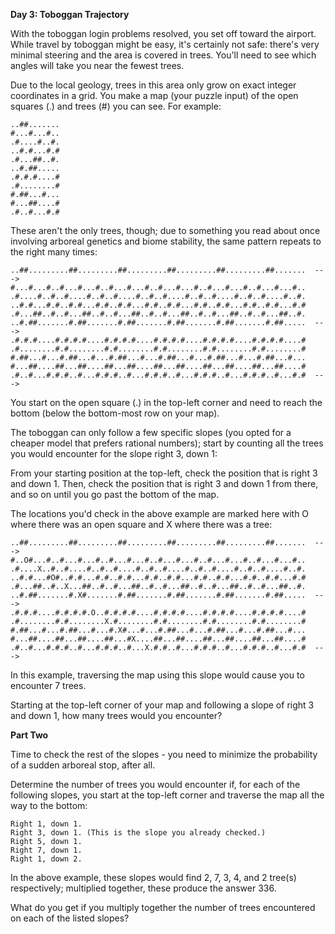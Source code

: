 **Day 3: Toboggan Trajectory**

With the toboggan login problems resolved, you set off toward the airport. While travel by toboggan might be easy, it's certainly not safe: there's very minimal steering and the area is covered in trees. You'll need to see which angles will take you near the fewest trees.

Due to the local geology, trees in this area only grow on exact integer coordinates in a grid. You make a map (your puzzle input) of the open squares (.) and trees (#) you can see. For example:

```
..##.......  
#...#...#..  
.#....#..#.  
..#.#...#.#  
.#...##..#.  
..#.##.....  
.#.#.#....#  
.#........#  
#.##...#...  
#...##....#  
.#..#...#.#  
```

These aren't the only trees, though; due to something you read about once involving arboreal genetics and biome stability, the same pattern repeats to the right many times:

```
..##.........##.........##.........##.........##.........##.......  --->  
#...#...#..#...#...#..#...#...#..#...#...#..#...#...#..#...#...#..  
.#....#..#..#....#..#..#....#..#..#....#..#..#....#..#..#....#..#.  
..#.#...#.#..#.#...#.#..#.#...#.#..#.#...#.#..#.#...#.#..#.#...#.#  
.#...##..#..#...##..#..#...##..#..#...##..#..#...##..#..#...##..#.  
..#.##.......#.##.......#.##.......#.##.......#.##.......#.##.....  --->  
.#.#.#....#.#.#.#....#.#.#.#....#.#.#.#....#.#.#.#....#.#.#.#....#  
.#........#.#........#.#........#.#........#.#........#.#........#  
#.##...#...#.##...#...#.##...#...#.##...#...#.##...#...#.##...#...  
#...##....##...##....##...##....##...##....##...##....##...##....#  
.#..#...#.#.#..#...#.#.#..#...#.#.#..#...#.#.#..#...#.#.#..#...#.#  --->  
```

You start on the open square (.) in the top-left corner and need to reach the bottom (below the bottom-most row on your map).

The toboggan can only follow a few specific slopes (you opted for a cheaper model that prefers rational numbers); start by counting all the trees you would encounter for the slope right 3, down 1:

From your starting position at the top-left, check the position that is right 3 and down 1. Then, check the position that is right 3 and down 1 from there, and so on until you go past the bottom of the map.

The locations you'd check in the above example are marked here with O where there was an open square and X where there was a tree:

```
..##.........##.........##.........##.........##.........##.......  --->  
#..O#...#..#...#...#..#...#...#..#...#...#..#...#...#..#...#...#..  
.#....X..#..#....#..#..#....#..#..#....#..#..#....#..#..#....#..#.  
..#.#...#O#..#.#...#.#..#.#...#.#..#.#...#.#..#.#...#.#..#.#...#.#  
.#...##..#..X...##..#..#...##..#..#...##..#..#...##..#..#...##..#.  
..#.##.......#.X#.......#.##.......#.##.......#.##.......#.##.....  --->  
.#.#.#....#.#.#.#.O..#.#.#.#....#.#.#.#....#.#.#.#....#.#.#.#....#  
.#........#.#........X.#........#.#........#.#........#.#........#  
#.##...#...#.##...#...#.X#...#...#.##...#...#.##...#...#.##...#...  
#...##....##...##....##...#X....##...##....##...##....##...##....#  
.#..#...#.#.#..#...#.#.#..#...X.#.#..#...#.#.#..#...#.#.#..#...#.#  --->  
```

In this example, traversing the map using this slope would cause you to encounter 7 trees.

Starting at the top-left corner of your map and following a slope of right 3 and down 1, how many trees would you encounter?

**Part Two**

Time to check the rest of the slopes - you need to minimize the probability of a sudden arboreal stop, after all.

Determine the number of trees you would encounter if, for each of the following slopes, you start at the top-left corner and traverse the map all the way to the bottom:

    Right 1, down 1.
    Right 3, down 1. (This is the slope you already checked.)
    Right 5, down 1.
    Right 7, down 1.
    Right 1, down 2.

In the above example, these slopes would find 2, 7, 3, 4, and 2 tree(s) respectively; multiplied together, these produce the answer 336.

What do you get if you multiply together the number of trees encountered on each of the listed slopes?

